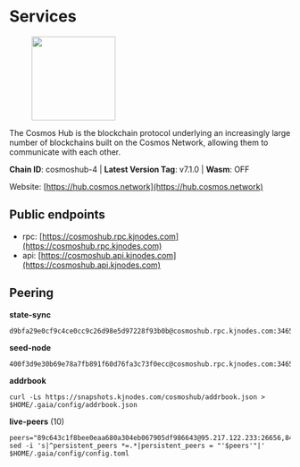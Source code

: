 # Services

<figure><img src="https://raw.githubusercontent.com/kj89/testnet_manuals/main/pingpub/logos/cosmoshub.png" width="150" alt=""><figcaption></figcaption></figure>

The Cosmos Hub is the blockchain protocol underlying an  increasingly large number of blockchains built on the  Cosmos Network, allowing them to communicate with each other.

**Chain ID**: cosmoshub-4 | **Latest Version Tag**: v7.1.0 | **Wasm**: OFF

Website: [https://hub.cosmos.network](https://hub.cosmos.network)


## Public endpoints

* rpc: [https://cosmoshub.rpc.kjnodes.com](https://cosmoshub.rpc.kjnodes.com)
* api: [https://cosmoshub.api.kjnodes.com](https://cosmoshub.api.kjnodes.com)

## Peering

**state-sync**

```
d9bfa29e0cf9c4ce0cc9c26d98e5d97228f93b0b@cosmoshub.rpc.kjnodes.com:34656
```

**seed-node**

```
400f3d9e30b69e78a7fb891f60d76fa3c73f0ecc@cosmoshub.rpc.kjnodes.com:34659
```

**addrbook**
```
curl -Ls https://snapshots.kjnodes.com/cosmoshub/addrbook.json > $HOME/.gaia/config/addrbook.json
```

**live-peers** (10)
```
peers="89c643c1f8bee0eaa680a304eb067905df986643@95.217.122.233:26656,84cc83cd09a974a234a3fdb5bb4fd46fd856f8ec@142.132.135.239:26656,222385f3ce7f55f9c01c23f2ee340ed9548b18fa@35.222.169.98:26656,3da88430414ec9084c8983fe4d462cce655ff1f3@51.222.245.114:26656,4ed63a4748d04d1e0adfcdd240ab8ff43fbf41d3@89.149.218.202:26656,a35cc47b1025162b82b2220fb7dd20a438866742@157.90.93.245:26656,915a5d104236764e33d5f7fd8d6c946e66766723@34.74.124.82:26656,27ad834c62dbefc5beb74be7575515927bd07c58@193.176.85.151:26656,6b3cd4f36112a1ef566974fb31e2998d2bc480b9@65.109.17.57:26656,0e71a3cbdddfe77ebff79378bf6ac07915e747dc@167.235.107.42:27002"
sed -i 's|^persistent_peers *=.*|persistent_peers = "'$peers'"|' $HOME/.gaia/config/config.toml
```
